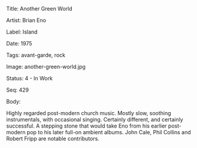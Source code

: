 Title:  Another Green World

Artist: Brian Eno

Label:  Island

Date:   1975

Tags:   avant-garde, rock

Image:  another-green-world.jpg

Status: 4 - In Work

Seq:    429

Body: 

Highly regarded post-modern church music. Mostly slow, soothing instrumentals, with occasional singing. Certainly different, and certainly successful. A stepping stone that would take Eno from his earlier post-modern pop to his later full-on ambient albums. John Cale, Phil Collins and Robert Fripp are notable contributors.
